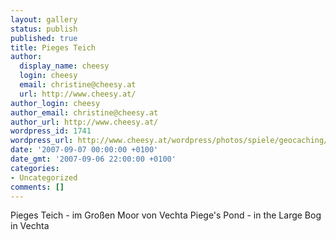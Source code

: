 ```yaml
---
layout: gallery
status: publish
published: true
title: Pieges Teich
author:
  display_name: cheesy
  login: cheesy
  email: christine@cheesy.at
  url: http://www.cheesy.at/
author_login: cheesy
author_email: christine@cheesy.at
author_url: http://www.cheesy.at/
wordpress_id: 1741
wordpress_url: http://www.cheesy.at/wordpress/photos/spiele/geocaching/x2007/pieges-teich/
date: '2007-09-07 00:00:00 +0100'
date_gmt: '2007-09-06 22:00:00 +0100'
categories:
- Uncategorized
comments: []
---
```

<!--:de-->Pieges Teich - im Großen Moor von Vechta
<!--:--><!--:en-->Piege's Pond - in the Large Bog in Vechta
<!--:-->
